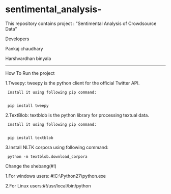 # sentimental_analysis-


This repository contains project : "Sentimental Analysis of Crowdsource Data"




Developers


Pankaj chaudhary 


Harshvardhan binyala



--------------------------------------------------------------------------------------------------------------------------------------- 
How To Run the project



   1.Tweepy: tweepy is the python client for the official Twitter API.
   
   
     Install it using following pip command:
     
     
     pip install tweepy
     
     

   2.TextBlob: textblob is the python library for processing textual data.
   
   
     Install it using following pip command:
     
     
     pip install textblob
     
     

   3.Install NLTK corpora using following command:
   
   
     python -m textblob.download_corpora
     
     

Change the shebang(#!)


  1.For windows users: #!C:\Python27\python.exe
  
  

  2.For Linux users:#!/usr/local/bin/python
  
  
